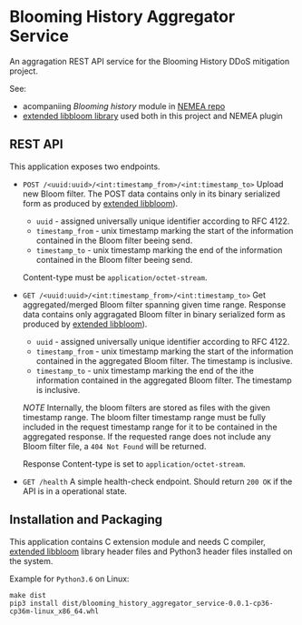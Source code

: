 Blooming History Aggregator Service
===================================

An aggragation REST API service for the Blooming History DDoS mitigation
project.

See:

- acompaniing *Blooming history* module in [NEMEA repo][1]
- [extended libbloom library][2] used both in this project and NEMEA plugin


REST API
--------

This application exposes two endpoints.

- `POST /<uuid:uuid>/<int:timestamp_from>/<int:timestamp_to>`
  Upload new Bloom filter. The POST data contains only in its binary serialized
  form as produced by [extended libbloom][2]).

  - `uuid` - assigned universally unique identifier according to RFC 4122.
  - `timestamp_from` - unix timestamp marking the start of the information
    contained in the Bloom filter beeing send.
  - `timestamp_to` - unix timestamp marking the end of the information contained
    in the Bloom filter beeing send.

  Content-type must be `application/octet-stream`.

- `GET /<uuid:uuid>/<int:timestamp_from>/<int:timestamp_to>`
  Get aggregated/merged Bloom filter spanning given time range. Response data
  contains only aggragated Bloom filter in binary serialized form as produced by
  [extended libbloom][2]).

  - `uuid` - assigned universally unique identifier according to RFC 4122.
  - `timestamp_from` - unix timestamp marking the start of the information
    contained in the aggregated Bloom filter. The timestamp is inclusive.
  - `timestamp_to` - unix timestamp marking the end of the ithe information
    contained in the aggregated Bloom filter. The timestamp is inclusive.

  _NOTE_ Internally, the bloom filters are stored as files with the given
  timestamp range. The bloom filter timestamp range must be fully included
  in the request timestamp range for it to be contained in the aggregated
  response. If the requested range does not include any Bloom filter file,
  a `404 Not Found` will be returned.

  Response Content-type is set to `application/octet-stream`.

- `GET /health`
  A simple health-check endpoint. Should return `200 OK` if the API is in a
  operational state.


Installation and Packaging
--------------------------

This application contains C extension module and needs C compiler, [extended libbloom][2]
library header files and Python3 header files installed on the system.

Example for `Python3.6` on Linux:

```
make dist
pip3 install dist/blooming_history_aggregator_service-0.0.1-cp36-cp36m-linux_x86_64.whl
```


[1]: https://github.com/CESNET/Nemea-Modules/
[2]: https://github.com/fkrestan/libbloom/
